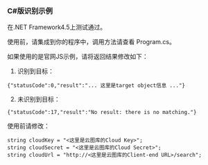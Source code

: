 ### C#版识别示例

在.NET Framework4.5上测试通过。

使用前，请集成到你的程序中，调用方法请查看 Program.cs。

如果使用的是官网JS示例，请将返回结果修改如下：

1. 识别到目标：
```
{"statusCode":0,"result":"... 这里是target object信息 ..."}
```


2. 未识别到目标：
```
{"statusCode":17,"result":"No result: there is no matching."}
```


使用前请修改：

```
string cloudKey = "<这里是云图库的Cloud Key>";
string cloudSecret = "<这里是云图库的Cloud Secret>";
string cloudUrl = "http://<这里是云图库的Client-end URL>/search";
```

